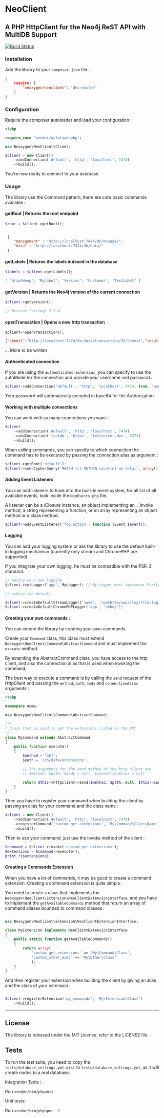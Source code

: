 # NeoClient

## A PHP HttpClient for the Neo4j ReST API with MultiDB Support

[![Build Status](https://travis-ci.org/neoxygen/neo4j-neoclient.svg?branch=master)](https://travis-ci.org/neoxygen/neo4j-neoclient)

### Installation

Add the library to your `composer.json` file :

```json
{
    require: {
        "neoxygen/neoclient": "dev-master"
    }
}
```
### Configuration

Require the composer autoloader and load your configuration :

```php
<?php

require_once 'vendor/autoload.php';

use Neoxygen\NeoClient\Client;

$client = new Client()
    ->addConnection('default', 'http', 'localhost', 7474)
    ->build();
```

You're now ready to connect to your database.

### Usage

The library use the Command pattern, there are core basic commands available :

#### getRoot | Returns the root endpoint

```php
$root = $client->getRoot();
```

```json

 {
    "management" : "http://localhost:7474/db/manage/",
    "data" : "http://localhost:7474/db/data/"
 }
```

#### getLabels | Returns the labels indexed in the database

```php
$labels = $client->getLabels();
```

```json
[ "UriahHeep", "MyLabel", "Version", "Customer", "TestLabel" ]
```

#### getVersion | Returns the Neo4j version of the current connection

```php
$client->getVersion();

// Returns (string) 2.1.4
```

#### openTransaction | Opens a new http transaction
```
$client->openTransaction();
```

```json
{"commit":"http://localhost:7474/db/data/transaction/32/commit","results":[],"transaction":{"expires":"Tue, 16 Sep 2014 21:56:29 +0000"},"errors":[]}
```

... More to be written

#### Authenticated connection

If you are using the `authenticated-extension`, you can specify to use the authMode for the connection and provide your username
and password :

```php
$client->addConnection('default', 'http', 'localhost', 7474, true, 'user', 'password');
```

Your password will automatically encoded in base64 for the Authorization.

#### Working with multiple connections

You can work with as many connections you want :

```php
$client
    ->addConnection('default', 'http', 'localhost', 7474)
    ->addConnection('testdb', 'https', 'testserver.dev', 7575)
    ->build();
```

When calling commands, you can specify to which connection the command has to be executed by passing the connection alias as argument :

```php
$client->getRoot('default');
$client->sendCypherQuery('MATCH (n) RETURN count(n) as total', array(), 'testdb');
```

#### Adding Event Listeners

You can add listeners to hook into the built-in event system, for all list of all available events, look inside the
`NeoEvents.php` file.

A listener can be a \Closure instance, an object implementing an __invoke method,
a string representing a function, or an array representing an object method or a class method.

```php
$client->addEventListener('foo.action', function (Event $event));
```

#### Logging

You can add your logging system or ask the library to use the default built-in logging mechanism (currently only stream and ChromePHP
are supported).

If you integrate your own logging, he must be compatible with the PSR-3 standard.

```php
// Adding your own logging
$client->setLogger('app', MyLogger); // My Logger must implement Psr\Log\LoggerInterface

// asking the default

$client->createDefaultStreamLogger('name', '/path/to/your/log/file.log', 'debug');
$client->createDefaultChromePHPLogger('app', 'debug');
```

#### Creating your own commands :

You can extend the library by creating your own commands.

Create your `Command` class, this class must extend `Neoxygen\NeoClient\Command\AbstractCommand` and must implement
the `execute` method.

By extending the AbstractCommand class, you have access to the http client, and also the connection alias that is used
when invoking the command.

The best way to execute a command is by calling the `send` request of the HttpClient and passing the `method`, `path`,
`body` and `connectionAlias` arguments :

```php
<?php

namespace Acme;

use Neoxygen\NeoClient\Command\AbstractCommand;

/**
* Class that is used to get the extensions listed in the API
*/
class MyCommand extends AbstractCommand
{
    public function execute()
    {
        $method = 'GET';
        $path = '/db/data/extensions';

        // The arguments for the send method of the http client are
        // $method, $path, $body = null, $connectionAlias = null

        return $this->httpClient->send($method, $path, null, $this->connection);
    }
}
```

Then you have to register your command when building the client by passing an alias for your command and the class name :

```php
$client = new Client()
    ->addConnection('default', 'http', 'localhost', 7474)
    ->registerCommand('custom_get_extensions', 'My\Command\Class\Name')
    ->build();
```

Then to use your command, just use the invoke method of the client :

```php
$command = $client->invoke('custom_get_extensions');
$extensions = $command->execute();
print_r($extensions);
```

#### Creating a Commands Extension

When you have a lot of commands, it may be good to create a command extension. Creating a command extension is quite simple :

You need to create a class that implements the `Neoxygen\NeoClient\Extension\NeoClientExtensionInterface`, and you have to
implement the `getAvailableCommands` method that return an array of command aliases bounded to command classes :

```php

use Neoxygen\NeoClient\Extension\NeoClientExtensionInterface;

class MyExtension implements NeoClientExtensionInterface
{
    public static function getAvailableCommands()
    {
        return array(
            'custom_get_extensions' => 'My\Command\Class',
            'custom_other_exec' => 'My\Other\Class'
            );
    }
}
```

And then register your extension when building the client by giving an alias and the class of your extension :

```php

$client->registerExtension('my_commands', 'My\Extension\Class')
    ->build();
```


---


## License

The library is released under the MIT License, refer to the LICENSE file.

## Tests

To run the test suite, you need to copy the `tests/database_settings.yml.dist` to `tests/database_settings.yml`, as it will
create nodes to a real database.

Integration Tests :

Run `vendor/bin/phpunit`

Unit tests:

Run `vendor/bin/phpspec -f`



